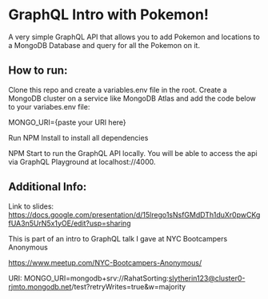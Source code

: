 # GraphQL Intro with Pokemon!

A very simple GraphQL API that allows you to add Pokemon and locations to a MongoDB Database and query for all the Pokemon on it.

## How to run:

Clone this repo and create a variables.env file in the root. Create a MongoDB cluster on a service like MongoDB Atlas and add the code below to your variabes.env file:

MONGO_URI={paste your URI here}

Run NPM Install to install all dependencies

NPM Start to run the GraphQL API locally. You will be able to access the api via GraphQL Playground at localhost://4000.

## Additional Info:

Link to slides: https://docs.google.com/presentation/d/15lrego1sNsfGMdDTh1duXr0pwCKgfUA3n5UrN5x1yOE/edit?usp=sharing

This is part of an intro to GraphQL talk I gave at NYC Bootcampers Anonymous

https://www.meetup.com/NYC-Bootcampers-Anonymous/

URI: MONGO_URI=mongodb+srv://RahatSorting:slytherin123@cluster0-rjmto.mongodb.net/test?retryWrites=true&w=majority
